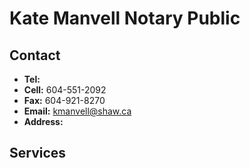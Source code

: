 # Kate Manvell Notary Public

## Contact
- **Tel:** 
- **Cell:** 604-551-2092
- **Fax:** 604-921-8270
- **Email:** kmanvell@shaw.ca
- **Address:**

## Services

